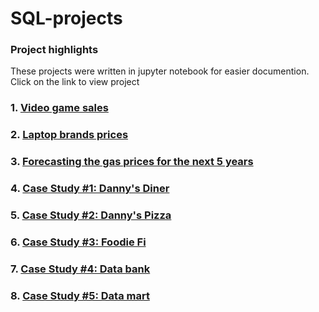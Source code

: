 # SQL-projects

### Project highlights
These projects were written in jupyter notebook for easier documention. Click on the link to view project

### 1. [Video game sales](https://github.com/aminbasiran/SQL-projects/blob/main/cleaned_vgsales.ipynb)

### 2. [Laptop brands prices](https://github.com/aminbasiran/SQL-projects/blob/main/laptop.ipynb)

### 3. [Forecasting the gas prices for the next 5 years](https://github.com/aminbasiran/SQL-projects/blob/main/Gas-prices.ipynb)

### 4. [Case Study #1: Danny's Diner](https://github.com/aminbasiran/SQL-projects/blob/main/danny_diner.ipynb)

### 5. [Case Study #2: Danny's Pizza](https://github.com/aminbasiran/SQL-projects/blob/main/danny_pizza.ipynb)

### 6. [Case Study #3: Foodie Fi](https://github.com/aminbasiran/SQL-projects/blob/main/foodie_fi.ipynb)

### 7. [Case Study #4: Data bank](https://github.com/aminbasiran/SQL-projects/blob/main/data_bank.ipynb)

### 8. [Case Study #5: Data mart](https://github.com/aminbasiran/SQL-projects/blob/main/data_mart.ipynb)

